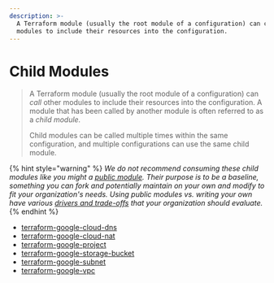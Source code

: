 ```yaml
---
description: >-
  A Terraform module (usually the root module of a configuration) can call other
  modules to include their resources into the configuration.
---
```


# Child Modules

> A Terraform module (usually the root module of a configuration) can _call_ other modules to include their resources into the configuration. A module that has been called by another module is often referred to as a _child module._
>
> Child modules can be called multiple times within the same configuration, and multiple configurations can use the same child module.

{% hint style="warning" %}
_We do not recommend consuming these child modules like you might a_ [_public module_](https://registry.terraform.io/browse/modules)_. Their purpose is to be a baseline, something you can fork and potentially maintain on your own and modify to fit your organization's needs. Using public modules vs. writing your own have various_ [_drivers and trade-offs_](https://github.com/orgs/osinfra-io/discussions/3) _that your organization should evaluate._
{% endhint %}

* [terraform-google-cloud-dns](https://github.com/osinfra-io/terraform-google-cloud-dns)
* [terraform-google-cloud-nat](https://github.com/osinfra-io/terraform-google-cloud-nat)
* [terraform-google-project](https://github.com/osinfra-io/terraform-google-project)
* [terraform-google-storage-bucket](https://github.com/osinfra-io/terraform-google-storage-bucket)
* [terraform-google-subnet](https://github.com/osinfra-io/terraform-google-subnet)
* [terraform-google-vpc](https://github.com/osinfra-io/terraform-google-vpc)

